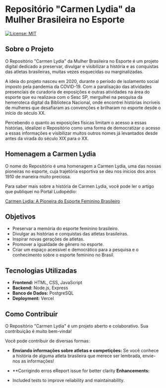 # Repositório "Carmen Lydia" da Mulher Brasileira no Esporte

[![License: MIT](https://img.shields.io/badge/License-MIT-yellow.svg)](https://opensource.org/licenses/MIT)

## Sobre o Projeto

O Repositório "Carmen Lydia" da Mulher Brasileira no Esporte é um projeto digital dedicado a preservar, divulgar e visibilizar a história e as conquistas das atletas brasileiras, muitas vezes esquecidas ou marginalizadas.

A ideia do projeto nasceu em 2020, durante o período de isolamento social imposto pela pandemia da COVID-19. Com a paralisação das atividades presenciais de curadoria de exposições e outras atividades na área do esporte que eu realizava com o Sesc SP, mergulhei na pesquisa da hemeroteca digital da Biblioteca Nacional, onde encontrei histórias incríveis de mulheres que desafiaram as convenções e brilharam no esporte desde o início do século XX.

Percebendo o quanto as exposições físicas limitam o acesso a essas histórias, idealizei o Repositório como uma forma de democratizar o acesso a essas informações e visibilizar muitos outros nomes já levantados desde antes da virada do século XIX para o XX.

## Homenagem a Carmen Lydia

O nome do Repositório é uma homenagem a Carmen Lydia, uma das nossas pioneiras no esporte, cuja trajetória esportiva se deu nos inícios dos anos 1910 de maneira muito preciosa.

Para saber mais sobre a história de Carmen Lydia, você pode ler o artigo que publiquei no Portal Ludopédio:

[Carmen Lydia: A Pioneira do Esporte Feminino Brasileiro](https://ludopedio.org.br/arquibancada/carmen-lydia/?srsltid=AfmBOopVxW5nOTUPmm9qdlY5Swlm78vLUoZXh-TF-mGnmMOBD3sp2XDW)

## Objetivos

*   Preservar a memória do esporte feminino brasileiro.
*   Divulgar as histórias e conquistas das atletas brasileiras.
*   Inspirar novas gerações de atletas.
*   Promover a igualdade de gênero no esporte.
*   Criar um espaço acessível e democrático para a pesquisa e o conhecimento sobre o esporte feminino no Brasil.

## Tecnologias Utilizadas

*   **Frontend:** HTML, CSS, JavaScript
*   **Backend:** Node.js, Express
*   **Banco de Dados:** PostgreSQL
*   **Deployment:** Vercel

## Como Contribuir

O Repositório "Carmen Lydia" é um projeto aberto e colaborativo. Sua contribuição é muito bem-vinda!

Você pode contribuir de diversas formas:

*   **Enviando informações sobre atletas e competições:** Se você conhece a história de alguma atleta brasileira que merece ser lembrada, envie-nos as informações!
*   **Corrigindo erros eReport issue for better clarity
**Enhancements:**

* Included tests to improve reliability and maintainability.
